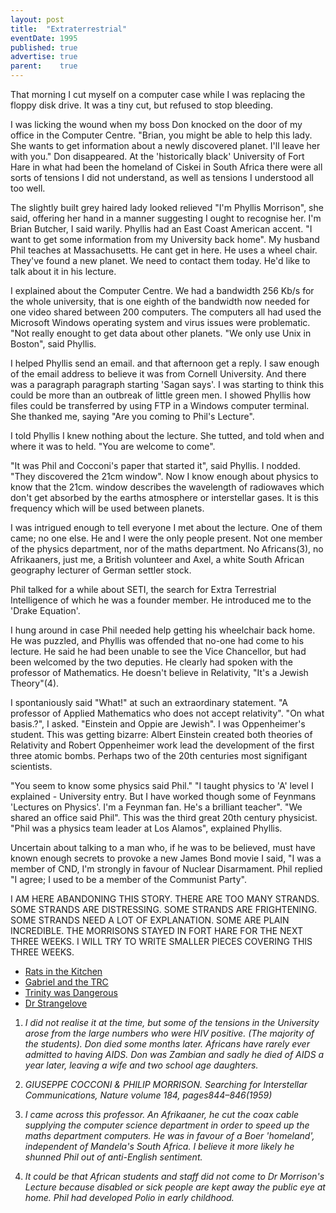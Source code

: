 ```yaml
---
layout: post
title:  "Extraterrestrial"
eventDate: 1995
published: true
advertise: true
parent:    true
---
```


That morning I cut myself on a computer case while I was replacing the floppy disk drive. It was a tiny cut, but refused to stop bleeding. 

I was licking the wound when my boss Don knocked on the door of my office in the Computer Centre. "Brian, you might be able to help this lady. She wants to get information about a newly discovered planet. I'll leave her with you." Don disappeared. At the 'historically black' University of Fort Hare in what had been the homeland of Ciskei in South Africa there were all sorts of tensions I did not understand, as well as tensions I understood all too well.

The slightly built grey haired lady looked relieved "I'm Phyllis Morrison", she said, offering her hand in a manner suggesting I ought to recognise her. I'm Brian Butcher, I said warily. Phyllis had an East Coast American accent. "I want to get some information from my University back home". My husband Phil teaches at Massachusetts. He cant get in here. He uses a wheel chair. They've found a new planet. We need to contact them today. He'd like to talk about it in his lecture.

I explained about the Computer Centre. We had a bandwidth 256 Kb/s for the whole university, that is one eighth of the bandwidth now needed for one video shared between 200 computers. The computers all had used the Microsoft Windows operating system and virus issues were problematic. "Not really enought to get data about other planets. "We only use Unix in Boston", said Phyllis.

I helped Phyllis send an email. and that afternoon get a reply. I saw enough of the email address to believe it was from Cornell University. And there was a paragraph paragraph starting 'Sagan says'. I was starting to think this could be more than an outbreak of little green men. I showed Phyllis how files could be transferred by using FTP in a Windows computer terminal. She thanked me, saying "Are you coming to Phil's Lecture". 

I told Phyllis I knew nothing about the lecture. She tutted, and told when and where it was to held. "You are welcome to come".

"It was Phil and Cocconi's paper that started it", said Phyllis. I nodded. "They discovered the 21cm window". Now I know enough about physics to know that the 21cm. window describes the wavelength of radiowaves which don't get absorbed by the earths atmosphere or interstellar gases. It is this frequency which will be used between planets. 

I was intrigued enough to tell everyone I met about the lecture. One of them came; no one else. He and I were the only people present. Not one member of the physics department, nor of the maths department. No Africans(3), no Afrikaaners, just me, a British volunteer and Axel, a white South African geography lecturer of German settler stock. 

Phil talked for a while about SETI, the search for Extra Terrestrial Intelligence of which he was a founder member. He introduced me to the 'Drake Equation'.

I hung around in case Phil needed help getting his wheelchair back home. He was puzzled, and Phyllis was offended that no-one had come to his lecture. He said he had been unable to see the Vice Chancellor, but had been welcomed by the two deputies. He clearly had spoken with the professor of Mathematics. He doesn't believe in Relativity, "It's a Jewish Theory"(4).

I spontaniously said "What!" at such an extraordinary statement. "A professor of Applied Mathematics who does not accept relativity". "On what basis.?", I asked. "Einstein and Oppie are Jewish". I was Oppenheimer's student. This was getting bizarre: Albert Einstein created both theories of Relativity and Robert Oppenheimer work lead the development of the first three atomic bombs. Perhaps two of the 20th centuries most signifigant scientists.

"You seem to know some physics said Phil." "I taught physics to 'A' level I explained - University entry. But I have worked though some of Feynmans 'Lectures on Physics'. I'm a Feynman fan. He's a brilliant teacher". "We shared an office said Phil". This was the third  great 20th century physicist. "Phil was a physics team leader at Los Alamos", explained Phyllis.

Uncertain about talking to a man who, if he was to be believed, must have known enough secrets to provoke a new James Bond movie I said, "I was a member of CND, I'm strongly in favour of Nuclear Disarmament. Phil replied "I agree; I used to be a member of the Communist Party".

I AM HERE ABANDONING THIS STORY. THERE ARE TOO MANY STRANDS. SOME STRANDS ARE DISTRESSING. SOME STRANDS ARE FRIGHTENING. SOME STRANDS NEED A LOT OF EXPLANATION. SOME ARE PLAIN INCREDIBLE. THE MORRISONS STAYED IN FORT HARE FOR THE NEXT THREE WEEKS. I WILL TRY TO WRITE SMALLER PIECES COVERING THIS THREE WEEKS.

<ul class="w3-ul w3-hoverable">
<li><a href="./ratsinthekitchen.html">Rats in the Kitchen</a></li>
<li><a href="./gabriel.html">Gabriel and the TRC</a></li>
<li><a href="./trinitywasdangerous.html">Trinity was Dangerous</a></li>
<li><a href="./drstrangelove.html">Dr Strangelove</a></li>
</ul>

1. *I did not realise it at the time, but some of the tensions in the University arose from the large numbers who were HIV positive. (The majority of the students). Don died some months later. Africans have rarely ever admitted to having AIDS. Don was Zambian and sadly he died of AIDS a year later, leaving a wife and two school age daughters.*
 
2. *GIUSEPPE COCCONI & PHILIP MORRISON. Searching for Interstellar Communications, Nature volume 184, pages844–846(1959)*

3. *I came across this professor. An Afrikaaner, he cut the coax cable supplying the computer science department in order to speed up the maths department computers. He was in favour of a Boer 'homeland', independent of Mandela's South Africa. I believe it more likely he shunned Phil out of anti-English sentiment.*

4.  *It could be that African students and staff did not come to Dr Morrison's Lecture because disabled or sick people are kept away the public eye at home. Phil had developed Polio in early childhood.*

